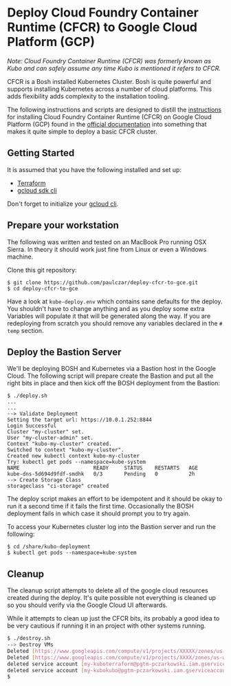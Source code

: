 # Deploy Cloud Foundry Container Runtime (CFCR) to Google Cloud Platform (GCP)

_Note: Cloud Foundry Container Runtime (CFCR) was formerly known as Kubo and
can safely assume any time Kubo is mentioned it refers to CFCR._

CFCR is a Bosh installed Kubernetes Cluster. Bosh is quite powerful and supports
installing Kubernetes across a number of cloud platforms. This adds flexibility
adds complexity to the installation tooling.

The following instructions and scripts are designed to distill the [instructions](https://docs-cfcr.cfapps.io/installing/gcp/) for installing Cloud Foundry Container Runtime (CFCR) on Google Cloud Platform (GCP) found in the [official documentation](https://docs-kubo.cfapps.io) into something that makes it quite simple to deploy a basic CFCR cluster.

## Getting Started

It is assumed that you have the following installed and set up:

* [Terraform](https://www.terraform.io/downloads.html)
* [gcloud sdk cli](https://cloud.google.com/sdk/downloads)

Don't forget to initialize your [gcloud cli](https://cloud.google.com/sdk/docs/initializing).

## Prepare your workstation

The following was written and tested on an MacBook Pro running OSX Sierra. In
theory it should work just fine from Linux or even a Windows machine.

Clone this git repository:

```
$ git clone https://github.com/paulczar/deploy-cfcr-to-gce.git
$ cd deploy-cfcr-to-gce
```

Have a look at `kube-deploy.env` which contains sane defaults for the deploy.
You shouldn't have to change anything and as you deploy some extra Variables
will populate it that will be generated along the way. If you are redeploying
from scratch you should remove any variables declared in the `# temp` section.

## Deploy the Bastion Server

We'll be deploying BOSH and Kubernetes via a Bastion host in the Google Cloud.
The following script will prepare create the Bastion and put all the right bits
in place and then kick off the BOSH deployment from the Bastion:

```
$ ./deploy.sh
...
...
--> Validate Deployment
Setting the target url: https://10.0.1.252:8844
Login Successful
Cluster "my-cluster" set.
User "my-cluster-admin" set.
Context "kubo-my-cluster" created.
Switched to context "kubo-my-cluster".
Created new kubectl context kubo-my-cluster
Try: kubectl get pods --namespace=kube-system
NAME                        READY     STATUS    RESTARTS   AGE
kube-dns-5d694d9fdf-smdhk   0/3       Pending   0          2h
--> Create Storage Class
storageclass "ci-storage" created
```

The deploy script makes an effort to be idempotent and it should be okay to run it
a second time if it fails the first time. Occasionally the BOSH deployment fails
in which case it should prompt you to try again.

To access your Kubernetes cluster log into the Bastion server and run the following:

```
$ cd /share/kubo-deployment
$ kubectl get pods --namespace=kube-system
```


## Cleanup

The cleanup script attempts to delete all of the google cloud resources created
during the deploy. It's quite possible not everything is cleaned up so you should
verify via the Google Cloud UI afterwards.

While it attempts to clean up just the CFCR bits, its probably a good idea to be
very cautious if running it in an project with other systems running.

```bash
$ ./destroy.sh
--> Destroy VMs
Deleted [https://www.googleapis.com/compute/v1/projects/XXXXX/zones/us-west1-a/instances/my-kubobosh-bastion].
Deleted [https://www.googleapis.com/compute/v1/projects/XXXX/zones/us-west1-a/instances/my-kubonat-instance-primary].
deleted service account [my-kuboterraform@pgtm-pczarkowski.iam.gserviceaccount.com]
deleted service account [my-kubokubo@pgtm-pczarkowski.iam.gserviceaccount.com]
$
```
